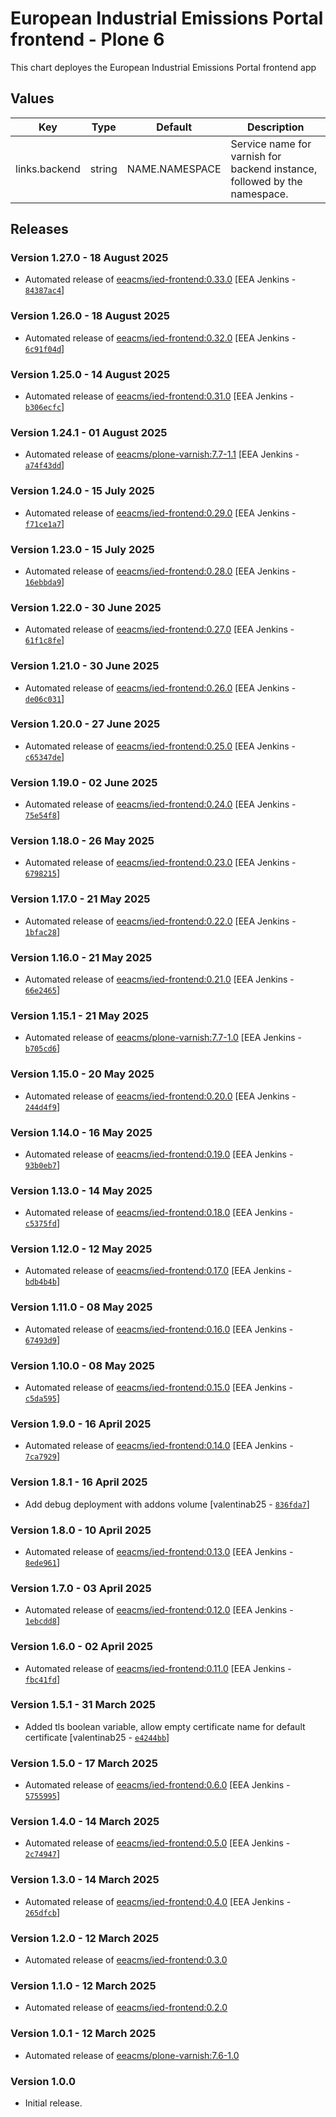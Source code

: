 # European Industrial Emissions Portal frontend - Plone 6

This chart deployes the European Industrial Emissions Portal frontend app

## Values

| Key           | Type   | Default        | Description                                                               |
| ------------- | ------ | -------------- | ------------------------------------------------------------------------- |
| links.backend | string | NAME.NAMESPACE | Service name for varnish for backend instance, followed by the namespace. |

## Releases

### Version 1.27.0 - 18 August 2025
- Automated release of [eeacms/ied-frontend:0.33.0](https://github.com/eea/ied-frontend/releases) [EEA Jenkins - [`84387ac4`](https://github.com/eea/helm-charts/commit/84387ac4bfdec065675f7370a32f70a88c17aeb6)]

### Version 1.26.0 - 18 August 2025
- Automated release of [eeacms/ied-frontend:0.32.0](https://github.com/eea/ied-frontend/releases) [EEA Jenkins - [`6c91f04d`](https://github.com/eea/helm-charts/commit/6c91f04dd4954dc010b69d77a93ae2feb7d2c2c3)]

### Version 1.25.0 - 14 August 2025
- Automated release of [eeacms/ied-frontend:0.31.0](https://github.com/eea/ied-frontend/releases) [EEA Jenkins - [`b306ecfc`](https://github.com/eea/helm-charts/commit/b306ecfc5c9565b925ecf2dd692a86569397b6e3)]

### Version 1.24.1 - 01 August 2025
- Automated release of [eeacms/plone-varnish:7.7-1.1](https://github.com/eea/plone-varnish/releases) [EEA Jenkins - [`a74f43dd`](https://github.com/eea/helm-charts/commit/a74f43dd2bb966496f831414fff42ccd012510f5)]

### Version 1.24.0 - 15 July 2025
- Automated release of [eeacms/ied-frontend:0.29.0](https://github.com/eea/ied-frontend/releases) [EEA Jenkins - [`f71ce1a7`](https://github.com/eea/helm-charts/commit/f71ce1a73c94f2f381304b89ccc9bd72e98fa846)]

### Version 1.23.0 - 15 July 2025
- Automated release of [eeacms/ied-frontend:0.28.0](https://github.com/eea/ied-frontend/releases) [EEA Jenkins - [`16ebbda9`](https://github.com/eea/helm-charts/commit/16ebbda902203a13a3d5bbced27927dd0a67f454)]

### Version 1.22.0 - 30 June 2025
- Automated release of [eeacms/ied-frontend:0.27.0](https://github.com/eea/ied-frontend/releases) [EEA Jenkins - [`61f1c8fe`](https://github.com/eea/helm-charts/commit/61f1c8fe713ce81fc42963cb85c8265d3b2fd154)]

### Version 1.21.0 - 30 June 2025
- Automated release of [eeacms/ied-frontend:0.26.0](https://github.com/eea/ied-frontend/releases) [EEA Jenkins - [`de06c031`](https://github.com/eea/helm-charts/commit/de06c031a51db1ebb1e4b3dae3b2b5f35f1e67ec)]

### Version 1.20.0 - 27 June 2025
- Automated release of [eeacms/ied-frontend:0.25.0](https://github.com/eea/ied-frontend/releases) [EEA Jenkins - [`c65347de`](https://github.com/eea/helm-charts/commit/c65347de9b974923047320d9eed1837604707079)]

### Version 1.19.0 - 02 June 2025
- Automated release of [eeacms/ied-frontend:0.24.0](https://github.com/eea/ied-frontend/releases) [EEA Jenkins - [`75e54f8`](https://github.com/eea/helm-charts/commit/75e54f87c9c4565a1d3e27d83e23cac0a41432fd)]

### Version 1.18.0 - 26 May 2025
- Automated release of [eeacms/ied-frontend:0.23.0](https://github.com/eea/ied-frontend/releases) [EEA Jenkins - [`6798215`](https://github.com/eea/helm-charts/commit/679821511ddcb50c96f012d4fa8021069e89b44e)]

### Version 1.17.0 - 21 May 2025
- Automated release of [eeacms/ied-frontend:0.22.0](https://github.com/eea/ied-frontend/releases) [EEA Jenkins - [`1bfac28`](https://github.com/eea/helm-charts/commit/1bfac28f2bcf70eb7523d187b4164590ad5e1903)]

### Version 1.16.0 - 21 May 2025
- Automated release of [eeacms/ied-frontend:0.21.0](https://github.com/eea/ied-frontend/releases) [EEA Jenkins - [`66e2465`](https://github.com/eea/helm-charts/commit/66e24658af93dc52e4037a121443bdeadc81efec)]

### Version 1.15.1 - 21 May 2025
- Automated release of [eeacms/plone-varnish:7.7-1.0](https://github.com/eea/plone-varnish/releases) [EEA Jenkins - [`b705cd6`](https://github.com/eea/helm-charts/commit/b705cd61bf6d3c95952c84e240e18c11995f73d4)]

### Version 1.15.0 - 20 May 2025
- Automated release of [eeacms/ied-frontend:0.20.0](https://github.com/eea/ied-frontend/releases) [EEA Jenkins - [`244d4f9`](https://github.com/eea/helm-charts/commit/244d4f96889f25b7a75fee164b432def943e16b0)]

### Version 1.14.0 - 16 May 2025
- Automated release of [eeacms/ied-frontend:0.19.0](https://github.com/eea/ied-frontend/releases) [EEA Jenkins - [`93b0eb7`](https://github.com/eea/helm-charts/commit/93b0eb7c0404568ddf95a85f061f337a7e9e4fa3)]

### Version 1.13.0 - 14 May 2025
- Automated release of [eeacms/ied-frontend:0.18.0](https://github.com/eea/ied-frontend/releases) [EEA Jenkins - [`c5375fd`](https://github.com/eea/helm-charts/commit/c5375fd36b57f09973a83bc91e379aef21801ecc)]

### Version 1.12.0 - 12 May 2025
- Automated release of [eeacms/ied-frontend:0.17.0](https://github.com/eea/ied-frontend/releases) [EEA Jenkins - [`bdb4b4b`](https://github.com/eea/helm-charts/commit/bdb4b4bcb080030405fe3e3c37ff5bf8ec110b1a)]

### Version 1.11.0 - 08 May 2025
- Automated release of [eeacms/ied-frontend:0.16.0](https://github.com/eea/ied-frontend/releases) [EEA Jenkins - [`67493d9`](https://github.com/eea/helm-charts/commit/67493d9f42542d79fc37cf050a231c4f755a1302)]

### Version 1.10.0 - 08 May 2025
- Automated release of [eeacms/ied-frontend:0.15.0](https://github.com/eea/ied-frontend/releases) [EEA Jenkins - [`c5da595`](https://github.com/eea/helm-charts/commit/c5da595199bcff9e9ff69f0beb7693de83430be5)]

### Version 1.9.0 - 16 April 2025
- Automated release of [eeacms/ied-frontend:0.14.0](https://github.com/eea/ied-frontend/releases) [EEA Jenkins - [`7ca7929`](https://github.com/eea/helm-charts/commit/7ca7929ab2e001c17c9a124d540fc983c7942ed7)]

### Version 1.8.1 - 16 April 2025
- Add debug deployment with addons volume [valentinab25 - [`836fda7`](https://github.com/eea/helm-charts/commit/836fda73df60fe3b19941fe5e2e23f5cf9a985f2)]

### Version 1.8.0 - 10 April 2025
- Automated release of [eeacms/ied-frontend:0.13.0](https://github.com/eea/ied-frontend/releases) [EEA Jenkins - [`8ede961`](https://github.com/eea/helm-charts/commit/8ede961ab31350dcc2bf01e0dbd5234316d4df66)]

### Version 1.7.0 - 03 April 2025
- Automated release of [eeacms/ied-frontend:0.12.0](https://github.com/eea/ied-frontend/releases) [EEA Jenkins - [`1ebcdd8`](https://github.com/eea/helm-charts/commit/1ebcdd83ce715962583e6440bd26d158c0131bbd)]

### Version 1.6.0 - 02 April 2025
- Automated release of [eeacms/ied-frontend:0.11.0](https://github.com/eea/ied-frontend/releases) [EEA Jenkins - [`fbc41fd`](https://github.com/eea/helm-charts/commit/fbc41fd8b7bb6304c6a1bc4410ba74da4b47d56d)]

### Version 1.5.1 - 31 March 2025
- Added tls boolean variable, allow empty certificate name for default certificate [valentinab25 - [`e4244bb`](https://github.com/eea/helm-charts/commit/e4244bb8fcce600d111d7cac20b0206cd294944a)]

### Version 1.5.0 - 17 March 2025
- Automated release of [eeacms/ied-frontend:0.6.0](https://github.com/eea/ied-frontend/releases) [EEA Jenkins - [`5755995`](https://github.com/eea/helm-charts/commit/575599536abda06edd3a58ddd24c82d8229d0bd3)]

### Version 1.4.0 - 14 March 2025
- Automated release of [eeacms/ied-frontend:0.5.0](https://github.com/eea/ied-frontend/releases) [EEA Jenkins - [`2c74947`](https://github.com/eea/helm-charts/commit/2c74947424f8a6d5049736b368c3579f05bc2c83)]

### Version 1.3.0 - 14 March 2025
- Automated release of [eeacms/ied-frontend:0.4.0](https://github.com/eea/ied-frontend/releases) [EEA Jenkins - [`265dfcb`](https://github.com/eea/helm-charts/commit/265dfcbca605c5473fed6f77a280bb3b361666a6)]

### Version 1.2.0 - 12 March 2025
- Automated release of [eeacms/ied-frontend:0.3.0](https://github.com/eea/ied-frontend/releases)

### Version 1.1.0 - 12 March 2025
- Automated release of [eeacms/ied-frontend:0.2.0](https://github.com/eea/ied-frontend/releases)

### Version 1.0.1 - 12 March 2025
- Automated release of [eeacms/plone-varnish:7.6-1.0](https://github.com/eea/plone-varnish/releases)

### Version 1.0.0

- Initial release.
